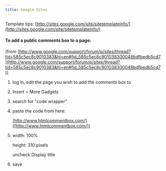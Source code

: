 ```yaml
---
title: Google Sites
---
```


Template tips: [http://sites.google.com/site/sitetemplateinfo/](http://sites.google.com/site/sitetemplateinfo/)


#### To add a public comments box to a page: 
(from [http://www.google.com/support/forum/p/sites/thread?tid=585c5ec8c9010383&hl=en#fid_585c5ec8c901038300048bdfbedb5cd7](http://www.google.com/support/forum/p/sites/thread?tid=585c5ec8c9010383&hl=en#fid_585c5ec8c901038300048bdfbedb5cd7))

1. log in, edit the page you wish to add the comments box to
2. Insert > More Gadgets
3. search for "code wrapper"
4. paste the code from here: 

    [http://www.htmlcommentbox.com/]([http://www.htmlcommentbox.com/])

5. width: 100%

    height: 310 pixels

    uncheck Display title

6. save
